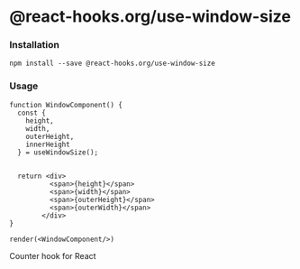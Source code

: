 # @react-hooks.org/use-window-size

### Installation

```
npm install --save @react-hooks.org/use-window-size
```

### Usage

```react
function WindowComponent() {
  const {
    height,
    width,
    outerHeight,
    innerHeight
  } = useWindowSize();


  return <div>
          <span>{height}</span>
          <span>{width}</span>
          <span>{outerHeight}</span>
          <span>{outerWidth}</span>
        </div>
}

render(<WindowComponent/>)
```

Counter hook for React
